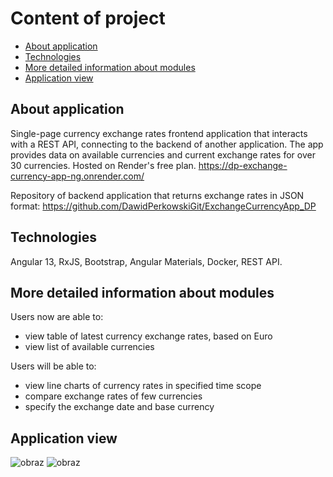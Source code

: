 # Content of project
* [About application](#about-application)
* [Technologies](#technologies)
* [More detailed information about modules](#more-detailed-information-about-modules)
* [Application view](#application-view)

## About application

Single-page currency exchange rates frontend application that interacts with a REST API, connecting to the backend of another application. The app provides data on available currencies and current exchange rates for over 30 currencies. Hosted on Render's free plan. https://dp-exchange-currency-app-ng.onrender.com/

Repository of backend application that returns exchange rates in JSON format:
https://github.com/DawidPerkowskiGit/ExchangeCurrencyApp_DP


## Technologies
Angular 13, RxJS, Bootstrap, Angular Materials, Docker, REST API.


## More detailed information about modules

Users now are able to:
- view table of latest currency exchange rates, based on Euro
- view list of available currencies

Users will be able to:
- view line charts of currency rates in specified time scope
- compare exchange rates of few currencies
- specify the exchange date and base currency


## Application view

![obraz](https://github.com/DawidPerkowskiGit/DP_Exchange_Currency_App_NG/assets/87314459/8c22bdd7-9b38-493b-aa0f-dfb223a7561b)
![obraz](https://github.com/DawidPerkowskiGit/DP_Exchange_Currency_App_NG/assets/87314459/dab12bf3-1ee4-4a99-aa02-23a019217481)


